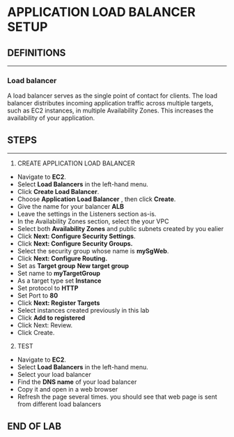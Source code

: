 # APPLICATION LOAD BALANCER SETUP

## DEFINITIONS
----

### Load balancer

A load balancer serves as the single point of contact for clients. The load balancer distributes incoming application traffic across multiple targets, such as EC2 instances, in multiple Availability Zones. This increases the availability of your application.

## STEPS
---

1. CREATE APPLICATION LOAD BALANCER


* Navigate to **EC2**.
* Select **Load Balancers** in the left-hand menu.
* Click **Create Load Balancer**.
* Choose **Application Load Balancer** , then click **Create**.
* Give the name for your balancer **ALB**
* Leave the settings in the Listeners section as-is.
* In the Availability Zones section, select the your VPC
* Select both **Availability Zones** and public subnets created by you ealier 
* Click **Next: Configure Security Settings**.
* Click **Next: Configure Security Groups.**
* Select the security group whose name is **mySgWeb**.
* Click **Next: Configure Routing.**
* Set as **Target group** **New target group**
* Set name to **myTargetGroup**
* As a target type set **Instance**
* Set protocol to **HTTP**
* Set Port to **80**
* Click **Next: Register Targets**
* Select instances created previously in this lab
* Click **Add to registered**
* Click Next: Review.
* Click Create.


2. TEST

* Navigate to **EC2**.
* Select **Load Balancers** in the left-hand menu.
* Select your load balancer
* Find the **DNS name** of your load balancer
* Copy it and open in a web browser
* Refresh the page several times. you should see that web page is sent from different load balancers

## END OF LAB